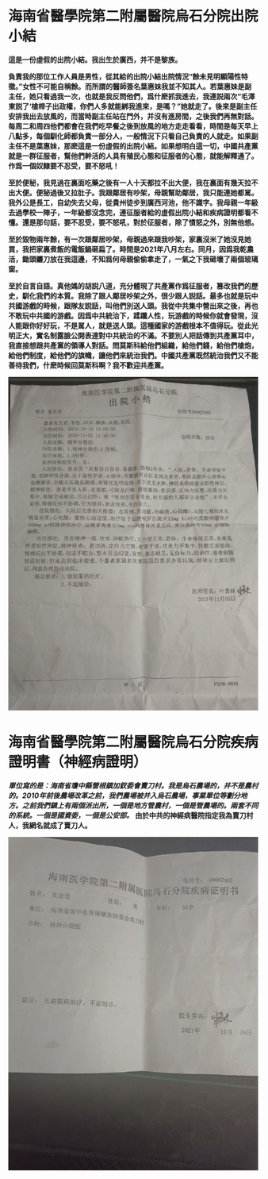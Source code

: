 
# 海南省醫學院第二附屬醫院烏石分院出院小結

**這是一份虛假的出院小結。我出生於廣西，并不是黎族。**

**負責我的那位工作人員是男性，從其給的出院小結出院情況“餘未見明顯陽性特徵。”女性不可能自稱餘。而所謂的醫師簽名葉惠妹我並不知其人。若葉惠妹是副主任，她只看過我一次，也就是我反問他們，爲什麽抓我進去，我連説兩次“毛澤東説了‘槍桿子出政權，你們人多就能綁我進來，是嗎？”她就走了。後來是副主任安排我出去放風的，而當時副主任站在門外，并沒有進房間，之後我們再無對話。每周二和周四他們都會在我們吃早餐之後到放風的地方走走看看，時間是每天早上八點多，每個馴化師都負責一部分人，一般情況下只看自己負責的人就走。如果副主任不是葉惠妹，那麽這是一份虛假的出院小結。如果想明白這一切，中國共產黨就是一群征服者，幫他們幹活的人具有殖民心態和征服者的心態，就能解釋通了。作爲一個奴隸要不忍受，要不怒吼！**

**至於便秘，我見過在裏面吃藥之後有一人十天都拉不出大便，我在裏面有幾天拉不出大便。便秘過後又拉肚子。我跟鄰居有吵架，母親幫助鄰居，我只能連她都駡。我外公是長工，自幼失去父母，從貴州徒步到廣西河池，他不識字。我母親一年級去過學校一陣子，一年級都沒念完，連征服者給的虛假出院小結和疾病證明都看不懂。還是那句話，要不忍受，要不怒吼，對於征服者，除了憤怒之外，別無他想。**

**至於毀物兩年餘，有一次跟鄰居吵架，母親過來跟我吵架，家裏沒米了她沒見她買，我把家裏煮飯的電飯鍋砸扁了。時間是2021年八月左右。同月，因爲我乾農活，鋤頭鐮刀放在我這邊，不知爲何母親偷偷拿走了，一氣之下我砸壞了兩個玻璃窗。**

**至於自言自語。真他媽的胡説八道，充分體現了共產黨作爲征服者，篡改我們的歷史，馴化我們的本質。我除了跟人鄰居吵架之外，很少跟人説話。最多也就是玩中共國游戲的時候，跟隊友説話，叫他們別送人頭。我從中共集中營出來之後，再也不敢玩中共國的游戲。因爲中共統治下，蹂躪人性，玩游戲的時候你就會發現，沒人能跟你好好玩，不是駡人，就是送人頭。這種國家的游戲根本不值得玩。從此光明正大，實名制露臉公開表達對中共統治的不滿。不要別人把話傳到共產黨耳中，我直接想跟共產黨的領導人對話。問莫斯科給他們組織，給他們錢，給他們槍炮，給他們制度，給他們的旗幟，讓他們來統治我們。中國共產黨既然統治我們又不能善待我們，什麽時候回莫斯科啊？我不歡迎共產黨。**



<img src="https://github.com/maidaoren/obj/blob/main/image/%E4%B8%AD%E8%8F%AF%E4%BA%BA%E6%B0%91%E5%85%B1%E5%92%8C%E5%9C%8B%E7%A5%9E%E7%B6%93%E7%97%85%E9%86%AB%E9%99%A2%E7%B5%A6%E7%9A%84%E8%99%9B%E5%81%87%E5%87%BA%E9%99%A2%E5%B0%8F%E7%B5%90.jpg" width="999" alt="假的"/>

# 海南省醫學院第二附屬醫院烏石分院疾病證明書（神經病證明）

***單位寫的是：海南省瓊中縣營根鎮加釵委會賣刀村。我是烏石農場的，并不是農村的。2010年前後農場改革之前，我們農場被并入烏石農場，事業單位等劃分地方。之前我們鎮上有兩個派出所，一個是地方管農村，一個是管農場的。兩套不同的系統。一個是國資委，一個是公安部。***
**由於中共的神經病醫院指定我為賣刀村人，我網名就成了賣刀人。**

<img src="https://github.com/maidaoren/obj/blob/main/image/%E4%B8%AD%E5%85%B1%E7%A5%9E%E7%B6%93%E7%97%85%E9%86%AB%E9%99%A2%E7%B5%A6%E7%9A%84%E8%99%9B%E5%81%87%E7%96%BE%E7%97%85%E8%AD%89%E6%98%8E%E6%9B%B8.jpg" width="999" alt="假的"/>




